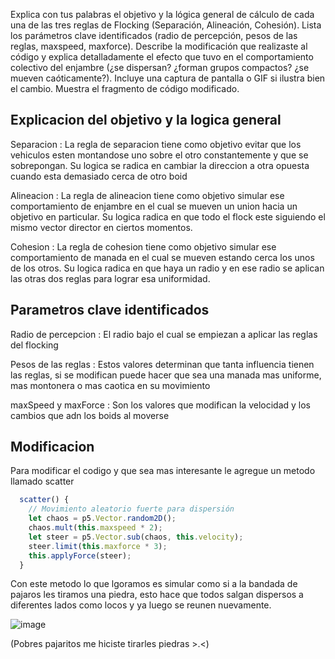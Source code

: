 Explica con tus palabras el objetivo y la lógica general de cálculo de cada una de las tres reglas de Flocking (Separación, Alineación, Cohesión).
Lista los parámetros clave identificados (radio de percepción, pesos de las reglas, maxspeed, maxforce).
Describe la modificación que realizaste al código y explica detalladamente el efecto que tuvo en el comportamiento colectivo del enjambre (¿se dispersan? ¿forman grupos compactos? ¿se mueven caóticamente?). Incluye una captura de pantalla o GIF si ilustra bien el cambio. Muestra el fragmento de código modificado.


## Explicacion del objetivo y la logica general

Separacion : La regla de separacion tiene como objetivo evitar que los vehiculos esten montandose uno sobre el otro constantemente y que se sobrepongan. Su logica se radica en cambiar la direccion a otra opuesta cuando esta demasiado cerca de otro boid

Alineacion : La regla de alineacion tiene como objetivo simular ese comportamiento de enjambre en el cual se mueven un union hacia un objetivo en particular. Su logica radica en que todo el flock este siguiendo el mismo vector director en ciertos momentos.

Cohesion : La regla de cohesion tiene como objetivo simular ese comportamiento de manada en el cual se mueven estando cerca los unos de los otros. Su logica radica en que haya un radio y en ese radio se aplican las otras dos reglas para lograr esa uniformidad.

## Parametros clave identificados

Radio de percepcion : El radio bajo el cual se empiezan a aplicar las reglas del flocking

Pesos de las reglas : Estos valores determinan que tanta influencia tienen las reglas, si se modifican puede hacer que sea una manada mas uniforme, mas montonera o mas caotica en su movimiento

maxSpeed y maxForce : Son los valores que modifican la velocidad y los cambios que adn los boids al moverse

## Modificacion

Para modificar el codigo y que sea mas interesante le agregue un metodo llamado scatter

```js
  scatter() {
    // Movimiento aleatorio fuerte para dispersión
    let chaos = p5.Vector.random2D();
    chaos.mult(this.maxspeed * 2);
    let steer = p5.Vector.sub(chaos, this.velocity);
    steer.limit(this.maxforce * 3);
    this.applyForce(steer);
  }
```

Con este metodo lo que lgoramos es simular como si a la bandada de pajaros les tiramos una piedra, esto hace que todos salgan dispersos a diferentes lados como locos y ya luego se reunen nuevamente. 

![image](https://github.com/user-attachments/assets/d63f0bb0-66ef-4e70-935f-c81ac700791b)

(Pobres pajaritos me hiciste tirarles piedras >.<)
